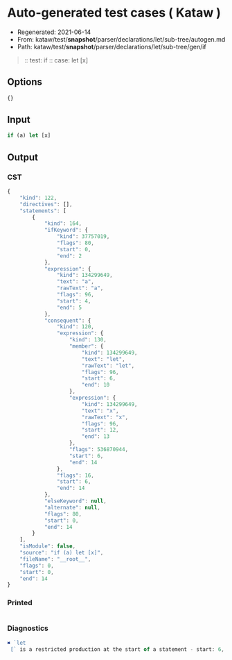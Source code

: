 # Auto-generated test cases ( Kataw )
- Regenerated: 2021-06-14
- From: kataw/test/__snapshot__/parser/declarations/let/sub-tree/autogen.md
- Path: kataw/test/__snapshot__/parser/declarations/let/sub-tree/gen/if
> :: test: if
> :: case: let [x]
## Options

`````js
{}
`````
## Input

`````js
if (a) let [x]
`````
## Output

### CST

```javascript
{
    "kind": 122,
    "directives": [],
    "statements": [
        {
            "kind": 164,
            "ifKeyword": {
                "kind": 37757019,
                "flags": 80,
                "start": 0,
                "end": 2
            },
            "expression": {
                "kind": 134299649,
                "text": "a",
                "rawText": "a",
                "flags": 96,
                "start": 4,
                "end": 5
            },
            "consequent": {
                "kind": 120,
                "expression": {
                    "kind": 130,
                    "member": {
                        "kind": 134299649,
                        "text": "let",
                        "rawText": "let",
                        "flags": 96,
                        "start": 6,
                        "end": 10
                    },
                    "expression": {
                        "kind": 134299649,
                        "text": "x",
                        "rawText": "x",
                        "flags": 96,
                        "start": 12,
                        "end": 13
                    },
                    "flags": 536870944,
                    "start": 6,
                    "end": 14
                },
                "flags": 16,
                "start": 6,
                "end": 14
            },
            "elseKeyword": null,
            "alternate": null,
            "flags": 80,
            "start": 0,
            "end": 14
        }
    ],
    "isModule": false,
    "source": "if (a) let [x]",
    "fileName": "__root__",
    "flags": 0,
    "start": 0,
    "end": 14
}
```

### Printed

```javascript

```

### Diagnostics

```javascript
✖ `let 
 [` is a restricted production at the start of a statement - start: 6, end: 10

```

